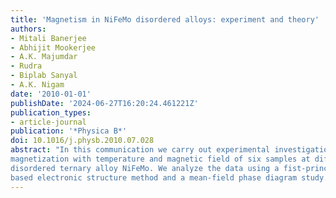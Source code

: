 ```yaml
---
title: 'Magnetism in NiFeMo disordered alloys: experiment and theory'
authors:
- Mitali Banerjee
- Abhijit Mookerjee
- A.K. Majumdar
- Rudra
- Biplab Sanyal
- A.K. Nigam
date: '2010-01-01'
publishDate: '2024-06-27T16:20:24.461221Z'
publication_types:
- article-journal
publication: '*Physica B*'
doi: 10.1016/j.physb.2010.07.028
abstract: "In this communication we carry out experimental investigation of the behavior of
magnetization with temperature and magnetic field of six samples at different compositions of the
disordered ternary alloy NiFeMo. We analyze the data using a fist-principles density functional
based electronic structure method and a mean-field phase diagram study."
---
```

